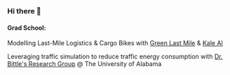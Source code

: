 ### Hi there 👋

#### Grad School:

Modelling Last-Mile Logistics & Cargo Bikes with [Green Last Mile](http://greenlastmile.ai/) & [Kale AI](https://kale.ai/)

Leveraging traffic simulation to reduce traffic energy consumption with [Dr. Bittle's Research Group](https://github.com/UnivOfAlabama-BittleResearchGroup) @ The University of Alabama


<!--
**mschrader15/mschrader15** is a ✨ _special_ ✨ repository because its `README.md` (this file) appears on your GitHub profile.


- 🔭 I’m currently working on ...
- 🌱 I’m currently learning ...
- 👯 I’m looking to collaborate on ...
- 🤔 I’m looking for help with ...
- 💬 Ask me about ...
- 📫 How to reach me: ...
- 😄 Pronouns: ...
- ⚡ Fun fact: ...

-->
